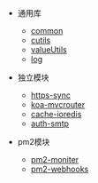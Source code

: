 - 通用库
  - [common](common.md)
  - [cutils](cutils.md)
  - [valueUtils](valueutils.md)
  - [log](log.md)
  
- 独立模块
  - [https-sync](httpsync.md)
  - [koa-mvcrouter](koamvcrouter.md)
  - [cache-ioredis](cache.md)
  - [auth-smtp](smtp.md)

- pm2模块
  - [pm2-moniter](pm2-moniter.md)
  - [pm2-webhooks](pm2-webhooks.md)
